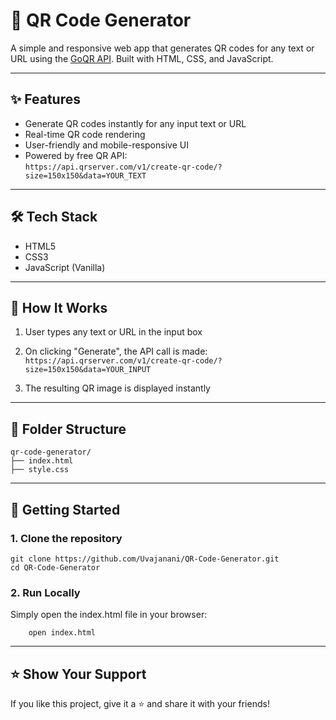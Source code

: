 # 🔳 QR Code Generator

A simple and responsive web app that generates QR codes for any text or URL using the [GoQR API](https://api.qrserver.com). Built with HTML, CSS, and JavaScript.


---



## ✨ Features

- Generate QR codes instantly for any input text or URL
- Real-time QR code rendering
- User-friendly and mobile-responsive UI
- Powered by free QR API:  
  `https://api.qrserver.com/v1/create-qr-code/?size=150x150&data=YOUR_TEXT`

---

## 🛠️ Tech Stack

- HTML5
- CSS3
- JavaScript (Vanilla)

---

## 🚀 How It Works

1. User types any text or URL in the input box
2. On clicking "Generate", the API call is made:
   `https://api.qrserver.com/v1/create-qr-code/?size=150x150&data=YOUR_INPUT`

3. The resulting QR image is displayed instantly

---

## 📁 Folder Structure

    qr-code-generator/
    ├── index.html
    ├── style.css
    

---

## 🚀 Getting Started

### 1. Clone the repository

    
    git clone https://github.com/Uvajanani/QR-Code-Generator.git
    cd QR-Code-Generator
    
### 2. Run Locally
Simply open the index.html file in your browser:

        open index.html

---

## ⭐ Show Your Support
If you like this project, give it a ⭐ and share it with your friends!
